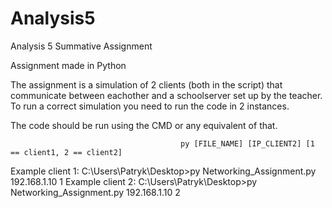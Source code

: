 # Analysis5
Analysis 5 Summative Assignment

Assignment made in Python

The assignment is a simulation of 2 clients (both in the script) that communicate between eachother and a schoolserver set up by the teacher.
To run a correct simulation you need to run the code in 2 instances.

The code should be run using the CMD or any equivalent of that.

                                          py [FILE_NAME] [IP_CLIENT2] [1 == client1, 2 == client2]
Example client 1: C:\Users\Patryk\Desktop>py Networking_Assignment.py 192.168.1.10 1
Example client 2: C:\Users\Patryk\Desktop>py Networking_Assignment.py 192.168.1.10 2
